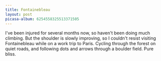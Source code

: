 ```yaml
---
title: Fontainebleau
layout: post
picasa-album: 6254558325513371505
---
```



I've been injured for several months now, so haven't been doing much climbing.
But the shoulder is slowly improving, so I couldn't resist visiting
Fontainebleau while on a work trip to Paris. Cycling through the forest on
quiet roads, and following dots and arrows through a boulder field. Pure
bliss.
